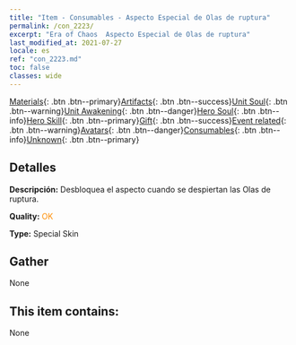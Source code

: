 ```yaml
---
title: "Item - Consumables - Aspecto Especial de Olas de ruptura"
permalink: /con_2223/
excerpt: "Era of Chaos  Aspecto Especial de Olas de ruptura"
last_modified_at: 2021-07-27
locale: es
ref: "con_2223.md"
toc: false
classes: wide
---
```

 [Materials](/ItemsES/){: .btn .btn--primary}[Artifacts](/ItemsES/Artifacts/){: .btn .btn--success}[Unit Soul](/ItemsES/UnitSoul/){: .btn .btn--warning}[Unit Awakening](/ItemsES/UnitAwakening/){: .btn .btn--danger}[Hero Soul](/ItemsES/HeroSoul/){: .btn .btn--info}[Hero Skill](/ItemsES/HeroSkill/){: .btn .btn--primary}[Gift](/ItemsES/Gift/){: .btn .btn--success}[Event related](/ItemsES/Events/){: .btn .btn--warning}[Avatars](/ItemsES/Avatars/){: .btn .btn--danger}[Consumables](/ItemsES/Consumables/){: .btn .btn--info}[Unknown](/ItemsES/Unknown/){: .btn .btn--primary}

## Detalles
 **Descripción:** Desbloquea el aspecto cuando se despiertan las Olas de ruptura.

 **Quality:** <span style="color: #FF8C00">OK</span>

 **Type:** Special Skin

## Gather

  None

## This item contains:

  None

